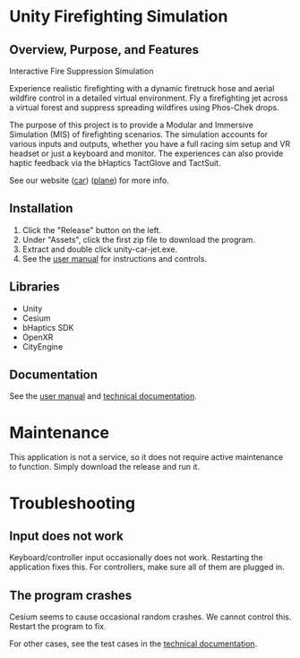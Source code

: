 ﻿# Unity Firefighting Simulation

## Overview, Purpose, and Features

Interactive Fire Suppression Simulation

Experience realistic firefighting with a dynamic firetruck hose and aerial wildfire control in a detailed virtual environment.
Fly a firefighting jet across a virtual forest and suppress spreading wildfires using Phos-Chek drops.

The purpose of this project is to provide a Modular and Immersive Simulation (MIS) of firefighting scenarios.
The simulation accounts for various inputs and outputs, whether you have a full racing sim setup and VR headset or just a keyboard and monitor.
The experiences can also provide haptic feedback via the bHaptics TactGlove and TactSuit.

See our website ([car](https://xlrseatingbuck-org.github.io/unity-car.html)) ([plane](https://xlrseatingbuck-org.github.io/unity-plane.html)) for more info.

## Installation

1. Click the "Release" button on the left.
2. Under "Assets", click the first zip file to download the program.
3. Extract and double click unity-car-jet.exe.
4. See the [user manual](docs/user-manual.md) for instructions and controls.

## Libraries
- Unity
- Cesium
- bHaptics SDK
- OpenXR
- CityEngine

## Documentation
See the [user manual](docs/user-manual.md) and [technical documentation](docs/technical-docs.md).

# Maintenance

This application is not a service, so it does not require active maintenance to function. Simply download the release and run it.

# Troubleshooting

## Input does not work

Keyboard/controller input occasionally does not work. Restarting the application fixes this. For controllers, make sure all of them are plugged in.

## The program crashes

Cesium seems to cause occasional random crashes. We cannot control this. Restart the program to fix.

For other cases, see the test cases in the [technical documentation](docs/technical-docs.md).
